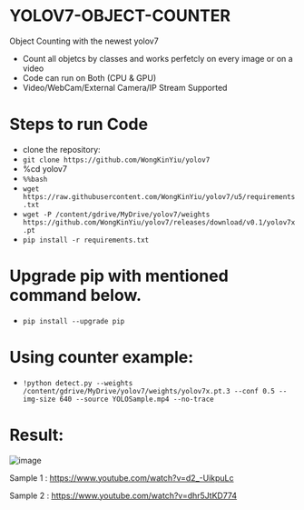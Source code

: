# YOLOV7-OBJECT-COUNTER
Object Counting with the newest yolov7
- Count all objetcs by classes and works perfetcly on every image or on a video
- Code can run on Both (CPU & GPU)
- Video/WebCam/External Camera/IP Stream Supported

# Steps to run Code

- clone the repository:
- `git clone https://github.com/WongKinYiu/yolov7`
- %cd yolov7
- `%%bash`
- `wget https://raw.githubusercontent.com/WongKinYiu/yolov7/u5/requirements.txt`
- `wget -P /content/gdrive/MyDrive/yolov7/weights https://github.com/WongKinYiu/yolov7/releases/download/v0.1/yolov7x.pt`
- `pip install -r requirements.txt`
# Upgrade pip with mentioned command below.
- `pip install --upgrade pip`
# Using counter example:
- `!python detect.py --weights /content/gdrive/MyDrive/yolov7/weights/yolov7x.pt.3 --conf 0.5 --img-size 640 --source YOLOSample.mp4 --no-trace`




# Result:
![image](https://user-images.githubusercontent.com/98788987/187072479-e7dd5277-a0fb-4204-ba00-48a1aa071a4d.png)



Sample 1 : https://www.youtube.com/watch?v=d2_-UikpuLc

Sample 2 : https://www.youtube.com/watch?v=dhr5JtKD774
